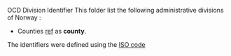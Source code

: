 OCD Division Identifier
This folder list the following administrative divisions of Norway :

* Counties [ref](https://en.wikipedia.org/wiki/Counties_of_Norway) as **county**.

The identifiers were defined using the [ISO code](https://en.wikipedia.org/wiki/ISO_3166-2:NO)
